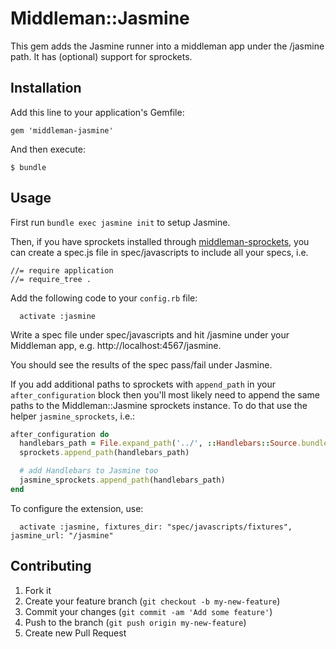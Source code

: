# Middleman::Jasmine

This gem adds the Jasmine runner into a middleman app under the /jasmine path. 
It has (optional) support for sprockets.

## Installation

Add this line to your application's Gemfile:

    gem 'middleman-jasmine'

And then execute:

    $ bundle

## Usage

First run `bundle exec jasmine init` to setup Jasmine.

Then, if you have sprockets installed through [middleman-sprockets](https://github.com/middleman/middleman-sprockets), you can create a spec.js file in spec/javascripts to include all your specs, i.e.
```
//= require application
//= require_tree .
```

Add the following code to your `config.rb` file:
```
  activate :jasmine
```

Write a spec file under spec/javascripts and hit /jasmine under your Middleman app, e.g. http://localhost:4567/jasmine.

You should see the results of the spec pass/fail under Jasmine. 

If you add additional paths to sprockets with `append_path` in your `after_configuration` block then you'll most likely need to append the same paths to the Middleman::Jasmine sprockets instance. To do that use the helper `jasmine_sprockets`, i.e.:
```ruby
after_configuration do
  handlebars_path = File.expand_path('../', ::Handlebars::Source.bundled_path)
  sprockets.append_path(handlebars_path)

  # add Handlebars to Jasmine too
  jasmine_sprockets.append_path(handlebars_path)
end
```

To configure the extension, use:
```
  activate :jasmine, fixtures_dir: "spec/javascripts/fixtures", jasmine_url: "/jasmine"
```

## Contributing

1. Fork it
2. Create your feature branch (`git checkout -b my-new-feature`)
3. Commit your changes (`git commit -am 'Add some feature'`)
4. Push to the branch (`git push origin my-new-feature`)
5. Create new Pull Request
